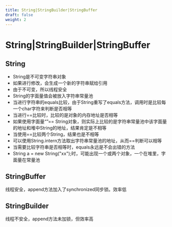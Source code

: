 ```yaml
---
title: String|StringBuilder|StringBuffer
draft: false
weight: 2
---
```


# String|StringBuilder|StringBuffer
## String 
- String是不可变字符串对象  
- 如果进行修改，会生成一个新的字符串赋给引用  
- 由于不可变，所以线程安全
- String的字面量值会被放入字符串常量池
- 当进行字符串的equals比较，由于String重写了equals方法，调用时是比较每一个char字符来判断是否相等
- 当进行==比较时，比较的是对象的内存地址是否相等
- 如果使用字面量“”== String对象，则实际上比较的是字符串常量池中该字面量的地址和堆中String的地址，结果肯定是不相等
- 当使用==比较两个String，结果也是不相等
- 可以使用String.intern方法取出字符串常量池的地址，从而==判断可以相等
- 当需要比较字符串是否相等时，equals永远是不会出错的方法
- String a = new String("xx");时，可能出现一个或两个对象，一个在堆里，字面量在常量池

## StringBuffer
线程安全，append方法加入了synchronized同步锁。效率低

## StringBuilder
线程不安全，append方法未加锁，但效率高

